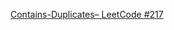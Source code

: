 [Contains-Duplicates– LeetCode #217](https://leetcode.com/problems/contains-duplicate/description/)


